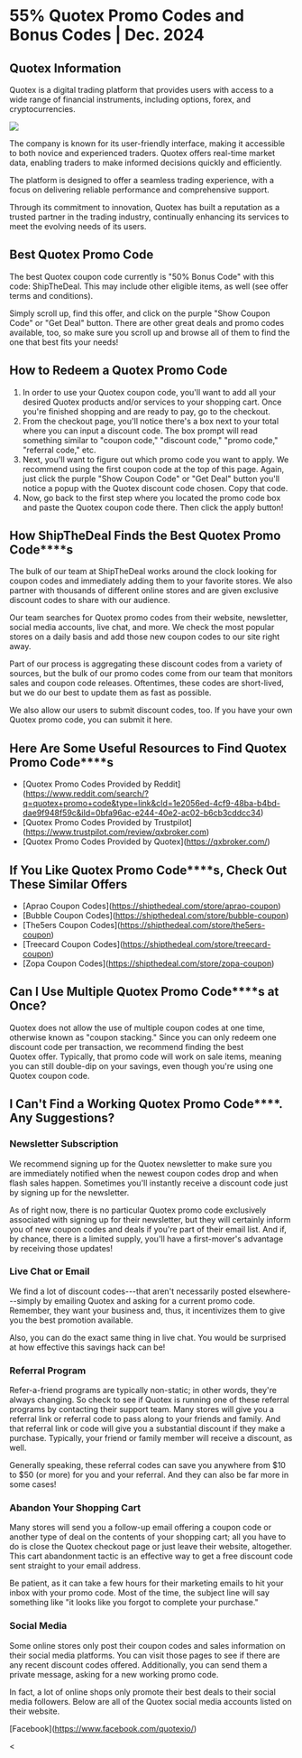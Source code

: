 # 55% Quotex Promo Codes and Bonus Codes \| Dec. 2024

## Quotex Information

Quotex is a digital trading platform that provides users with access to
a wide range of financial instruments, including options, forex, and
cryptocurrencies.

[![](https://static.quotex.io/files/4_en/300_250.jpg)](https://traff.sbs/brokerqxlid)

The company is known for its user-friendly interface, making it
accessible to both novice and experienced traders. Quotex offers
real-time market data, enabling traders to make informed decisions
quickly and efficiently.

The platform is designed to offer a seamless trading experience, with a
focus on delivering reliable performance and comprehensive support.

Through its commitment to innovation, Quotex has built a reputation as a
trusted partner in the trading industry, continually enhancing its
services to meet the evolving needs of its users.

## Best Quotex Promo Code

The best Quotex coupon code currently is "50% Bonus Code" with
this code: ShipTheDeal. This may include other eligible items, as well
(see offer terms and conditions).

Simply scroll up, find this offer, and click on the purple "Show Coupon
Code" or "Get Deal" button. There are other great deals and promo codes
available, too, so make sure you scroll up and browse all of them to
find the one that best fits your needs!

## How to Redeem a Quotex Promo Code

1.  In order to use your Quotex coupon code, you\'ll want to add all
    your desired Quotex products and/or services to your shopping cart.
    Once you\'re finished shopping and are ready to pay, go to the
    checkout.
2.  From the checkout page, you\'ll notice there\'s a box next to your
    total where you can input a discount code. The box prompt will read
    something similar to "coupon code," "discount code,"
    "promo code," "referral code," etc.
3.  Next, you'll want to figure out which promo code you want to apply.
    We recommend using the first coupon code at the top of this page.
    Again, just click the purple "Show Coupon Code" or "Get Deal" button
    you'll notice a popup with the Quotex discount code chosen. Copy
    that code.
4.  Now, go back to the first step where you located the promo code box
    and paste the Quotex coupon code there. Then click the apply button!

## How ShipTheDeal Finds the Best Quotex Promo Code\*\*\*\*s

The bulk of our team at ShipTheDeal works around the clock looking for
coupon codes and immediately adding them to your favorite stores. We
also partner with thousands of different online stores and are given
exclusive discount codes to share with our audience.

Our team searches for Quotex promo codes from their website, newsletter,
social media accounts, live chat, and more. We check the most popular
stores on a daily basis and add those new coupon codes to our site right
away.

Part of our process is aggregating these discount codes from a variety
of sources, but the bulk of our promo codes come from our team that
monitors sales and coupon code releases. Oftentimes, these codes are
short-lived, but we do our best to update them as fast as possible.

We also allow our users to submit discount codes, too. If you have your
own Quotex promo code, you can submit it here.

## Here Are Some Useful Resources to Find Quotex Promo Code\*\*\*\*s

-   \[Quotex Promo Codes Provided by
    Reddit\](https://www.reddit.com/search/?q=quotex+promo+code&type=link&cId=1e2056ed-4cf9-48ba-b4bd-dae9f948f59c&iId=0bfa96ac-e244-40e2-ac02-b6cb3cddcc34)
-   \[Quotex Promo Codes Provided by
    Trustpilot\](https://www.trustpilot.com/review/qxbroker.com)
-   \[Quotex Promo Codes Provided by Quotex\](https://qxbroker.com/)

## If You Like Quotex Promo Code\*\*\*\*s, Check Out These Similar Offers

-   \[Aprao Coupon Codes\](https://shipthedeal.com/store/aprao-coupon)
-   \[Bubble Coupon Codes\](https://shipthedeal.com/store/bubble-coupon)
-   \[The5ers Coupon
    Codes\](https://shipthedeal.com/store/the5ers-coupon)
-   \[Treecard Coupon
    Codes\](https://shipthedeal.com/store/treecard-coupon)
-   \[Zopa Coupon Codes\](https://shipthedeal.com/store/zopa-coupon)

## Can I Use Multiple Quotex Promo Code\*\*\*\*s at Once?

Quotex does not allow the use of multiple coupon codes at one time,
otherwise known as "coupon stacking." Since you can only redeem
one discount code per transaction, we recommend finding the best
Quotex offer. Typically, that promo code will work on sale items,
meaning you can still double-dip on your savings, even though you\'re
using one Quotex coupon code.

## I Can\'t Find a Working Quotex Promo Code\*\*\*\*. Any Suggestions?

### Newsletter Subscription

We recommend signing up for the Quotex newsletter to make sure you
are immediately notified when the newest coupon codes drop and when
flash sales happen. Sometimes you'll instantly receive a discount code
just by signing up for the newsletter.

As of right now, there is no particular Quotex promo code exclusively
associated with signing up for their newsletter, but they will certainly
inform you of new coupon codes and deals if you\'re part of their email
list. And if, by chance, there is a limited supply, you\'ll have a
first-mover\'s advantage by receiving those updates!

### Live Chat or Email

We find a lot of discount codes---that aren\'t necessarily posted
elsewhere---simply by emailing Quotex and asking for a current promo
code. Remember, they want your business and, thus, it incentivizes them
to give you the best promotion available.

Also, you can do the exact same thing in live chat. You would be
surprised at how effective this savings hack can be!

### Referral Program

Refer-a-friend programs are typically non-static; in other words,
they\'re always changing. So check to see if Quotex is running one of
these referral programs by contacting their support team. Many stores
will give you a referral link or referral code to pass along to your
friends and family. And that referral link or code will give you a
substantial discount if they make a purchase. Typically, your friend or
family member will receive a discount, as well.

Generally speaking, these referral codes can save you anywhere from \$10
to \$50 (or more) for you and your referral. And they can also be far
more in some cases!

### Abandon Your Shopping Cart

Many stores will send you a follow-up email offering a coupon code or
another type of deal on the contents of your shopping cart; all you have
to do is close the Quotex checkout page or just leave their website,
altogether. This cart abandonment tactic is an effective way to get a
free discount code sent straight to your email address.

Be patient, as it can take a few hours for their marketing emails to hit
your inbox with your promo code. Most of the time, the subject line will
say something like "it looks like you forgot to complete your
purchase."

### Social Media

Some online stores only post their coupon codes and sales information on
their social media platforms. You can visit those pages to see if there
are any recent discount codes offered. Additionally, you can send them a
private message, asking for a new working promo code.

In fact, a lot of online shops only promote their best deals to their
social media followers. Below are all of the Quotex social media
accounts listed on their website.

\[Facebook\](https://www.facebook.com/quotexio/)

\<

